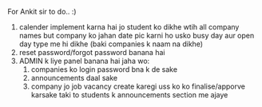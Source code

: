 
For Ankit sir to do.. :)

1. calender implement karna hai jo student ko dikhe wtih all company names
but company ko jahan date pic karni ho usko busy day aur open day type me hi dikhe (baki companies k naam na dikhe)
2. reset password/forgot  password banana hai
3. ADMIN k liye panel banana hai jaha wo:
      1. companies ko login password bna k de sake
      2. announcements daal sake
      3. company jo job vacancy create karegi uss ko ko finalise/apporve karsake taki to students k announcements section me ajaye
